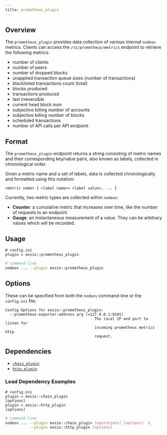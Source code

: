 ```yaml
---
title: prometheus_plugin
---
```


## Overview

The `prometheus_plugin` provides data collection of various internal `nodeos` metrics. Clients can access the `/v1/prometheus/metrics` endpoint to retrieve the following metrics:

- number of clients
- number of peers
- number of dropped blocks
- unapplied transaction queue sizes (number of transactions)
- blacklisted transactions count (total)
- blocks produced
- transactions produced
- last irreversible
- current head block num
- subjective billing number of accounts
- subjective billing number of blocks
- scheduled transactions
- number of API calls per API endpoint

## Format

The `prometheus_plugin` endpoint returns a string consisting of metric names and their corresponding key/value pairs, also known as labels, collected in chronological order.

Given a metric name and a set of labels, data is collected chronologically and formatted using this notation:

    <metric name> { <label name>= <label value>, ... }

Currently, two metric types are collected within `nodeos`:

- **Counter**: a cumulative metric that increases over time, like the number of requests to an endpoint.
- **Gauge**: an instantaneous measurement of a value. They can be arbitrary values which will be recorded.

## Usage

```console
# config.ini
plugin = eosio::prometheus_plugin
```
```sh
# command-line
nodeos ... --plugin eosio::prometheus_plugin
```

## Options

These can be specified from both the `nodeos` command-line or the `config.ini` file:

```
Config Options for eosio::prometheus_plugin:
  --prometheus-exporter-address arg (=127.0.0.1:9101)
                                        The local IP and port to listen for
                                        incoming prometheus metrics http
                                        request.
```

## Dependencies

* [`chain_plugin`](../chain_plugin/index.md)
* [`http_plugin`](../http_plugin/index.md)

### Load Dependency Examples

```console
# config.ini
plugin = eosio::chain_plugin
[options]
plugin = eosio::http_plugin
[options]
```
```sh
# command-line
nodeos ... --plugin eosio::chain_plugin [operations] [options]  \
           --plugin eosio::http_plugin [options]
```
